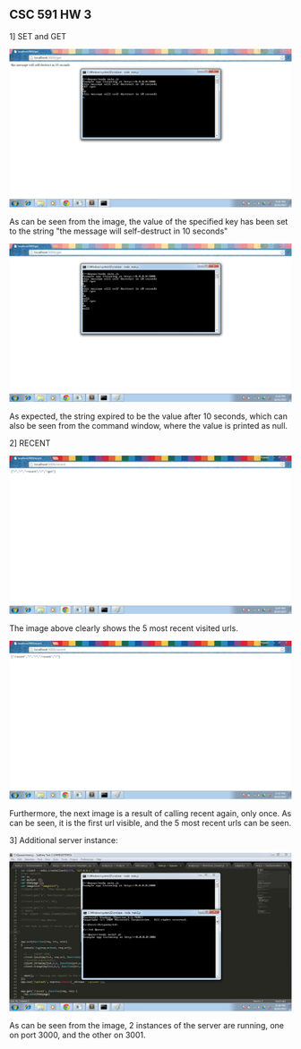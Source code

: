 CSC 591 HW 3
--------------------------------

1] SET and GET

![alt tag](snapshots/2.jpg)

As can be seen from the image, the value of the specified key has been set to the string "the message will self-destruct in 10 seconds"

![alt tag](snapshots/3.jpg)

As expected, the string expired to be the value after 10 seconds, which can also be seen from the command window, where the value is printed as null.

2] RECENT

![alt tag](snapshots/recent1.jpg)

The image above clearly shows the 5 most recent visited urls.

![alt tag](snapshots/recent2.jpg)

Furthermore, the next image is a result of calling recent again, only once. As can be seen, it is the first url visible, and the 5 most recent urls can be seen.

3] Additional server instance:

![alt tag](snapshots/instance.jpg)

As can be seen from the image, 2 instances of the server are running, one on port 3000, and the other on 3001.

